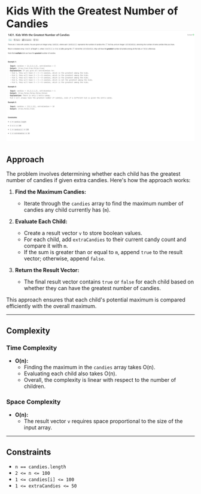 # Kids With the Greatest Number of Candies ![Question](question.png)

## Approach
The problem involves determining whether each child has the greatest number of candies if given extra candies. Here's how the approach works:

1. **Find the Maximum Candies:** 
   - Iterate through the `candies` array to find the maximum number of candies any child currently has (`m`).

2. **Evaluate Each Child:** 
   - Create a result vector `v` to store boolean values.
   - For each child, add `extraCandies` to their current candy count and compare it with `m`.
   - If the sum is greater than or equal to `m`, append `true` to the result vector; otherwise, append `false`.

3. **Return the Result Vector:** 
   - The final result vector contains `true` or `false` for each child based on whether they can have the greatest number of candies.

This approach ensures that each child's potential maximum is compared efficiently with the overall maximum.

---

## Complexity
### Time Complexity
- **O(n):**
  - Finding the maximum in the `candies` array takes O(n).
  - Evaluating each child also takes O(n).
  - Overall, the complexity is linear with respect to the number of children.

### Space Complexity
- **O(n):**
  - The result vector `v` requires space proportional to the size of the input array.

---

## Constraints
- `n == candies.length`
- `2 <= n <= 100`
- `1 <= candies[i] <= 100`
- `1 <= extraCandies <= 50`
